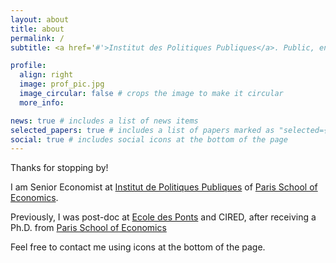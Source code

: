 ```yaml
---
layout: about
title: about
permalink: /
subtitle: <a href='#'>Institut des Politiques Publiques</a>. Public, environmental, financial economics.

profile:
  align: right
  image: prof_pic.jpg
  image_circular: false # crops the image to make it circular
  more_info: 

news: true # includes a list of news items
selected_papers: true # includes a list of papers marked as "selected={true}"
social: true # includes social icons at the bottom of the page
---
```


Thanks for stopping by! 

I am Senior Economist at [Institut de Politiques Publiques](https://www.ipp.eu) of [Paris School of Economics](https://www.parisschoolofeconomics.eu).

Previously, I was post-doc at [Ecole des Ponts](https://ecoledesponts.fr/en) and CIRED, after receiving a Ph.D. from [Paris School of Economics](www.parisschoolofeconomics.eu)

Feel free to contact me using icons at the bottom of the page.
